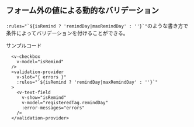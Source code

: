 ## フォーム外の値による動的なバリデーション

``:rules="`${isRemind ? 'remindDay|maxRemindDay' : ''}`"``のような書き方で条件によってバリデーションを付けることができる。

サンプルコード

```
  <v-checkbox
    v-model="isRemind"
  />
  <validation-provider
    v-slot="{ errors }"
    :rules="`${isRemind ? 'remindDay|maxRemindDay' : ''}`"
  >
    <v-text-field
      v-show="isRemind"
      v-model="registeredTag.remindDay"
      :error-messages="errors"
    />
  </validation-provider>
```
